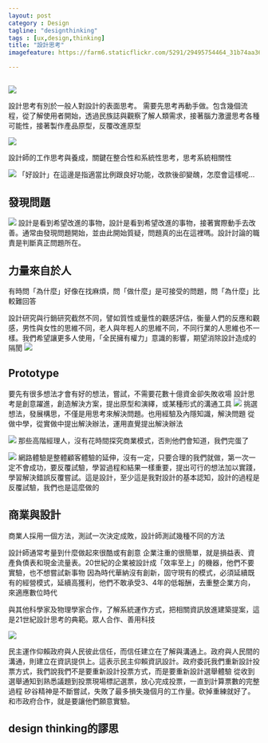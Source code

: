 ```yaml
---
layout: post
category : Design
tagline: "designthinking"
tags : [ux,design,thinking]
title: "設計思考"
imagefeature: https://farm6.staticflickr.com/5291/29495754464_31b74aa36f_o.png

---
```

##

![](https://farm3.staticflickr.com/2628/32785839800_b20e22c889_o.png)

設計思考有別於一般人對設計的表面思考。
需要先思考再動手做。包含幾個流程，從了解使用者開始，透過民族誌與觀察了解人類需求，接著腦力激盪思考各種可能性，接著製作產品原型，反覆改進原型

![](https://farm3.staticflickr.com/2741/33168429745_8761f99127_o.png)

設計師的工作思考與養成，關鍵在整合性和系統性思考，思考系統相關性

![](https://farm4.staticflickr.com/3674/32323322614_51385c8186_o.png)
「好設計」在這邊是指適當比例跟良好功能，改款後卻變醜，怎麼會這樣呢...




## 發現問題
![](https://farm4.staticflickr.com/3725/32353316633_8dcb7b3936_o.png)
設計是看到希望改進的事物，設計是看到希望改進的事物，接著實際動手去改善。通常由發現問題開始，並由此開始質疑，問題真的出在這裡嗎。設計討論的職責是判斷真正問題所在。


## 力量來自於人
有時問「為什麼」好像在找麻煩，問「做什麼」是可接受的問題，問「為什麼」比較難回答

設計研究與行銷研究截然不同，譬如質性或量性的觀感評估，衡量人們的反應和觀感，男性與女性的思維不同，老人與年輕人的思維不同，不同行業的人思維也不一樣。我們希望讓更多人使用，「全民擁有權力」意識的影響，期望消除設計造成的隔閡
![](https://farm1.staticflickr.com/733/33041046181_d2687b75e1_o.png)



## Prototype
要先有很多想法才會有好的想法，嘗試，不需要花數十億資金卻失敗收場
設計思考是創意躍進，創造解決方案，提出原型和演繹，或某種形式的溝通工具
![](https://farm3.staticflickr.com/2947/33041134231_f6f2e7529f_o.png)
挑選想法，發展構思，不僅是用思考來解決問題。也用經驗及內隱知識，解決問題
從做中學，從實做中提出解決辦法，運用直覺提出解決辦法

![](https://farm4.staticflickr.com/3782/32323604824_2aa0eb37e8_o.png)
那些高階經理人，沒有花時間探究商業模式，否則他們會知道，我們完蛋了

![](https://farm4.staticflickr.com/3774/32323656894_8d3d6ee049_o.png)
網路體驗是整體顧客體驗的延伸，沒有一定，只要合理的我們就做，第一次一定不會成功，要反覆試驗，學習過程和結果一樣重要，提出可行的想法加以實踐，學習解決錯誤反覆嘗試。這是設計，至少這是我對設計的基本認知，設計的過程是反覆試驗，我們也是這麼做的


## 商業與設計
商業人採用一個方法，測試一次決定成敗，設計師測試幾種不同的方法

設計師通常考量到什麼做起來很酷或有創意
企業注重的很簡單，就是損益表、資產負債表和現金流量表。20世紀的企業被設計成「效率至上」的機器，他們不要實驗，也不想嘗試新事物
因為時代華納沒有創新，固守現有的模式，必須延續既有的經營模式，延續高獲利，他們不敢承受3、4年的低報酬，去重整企業方向，來適應數位時代

與其他科學家及物理學家合作，了解系統運作方式，把相關資訊放進建築提案，這是21世紀設計思考的典範。眾人合作、善用科技


![](https://farm4.staticflickr.com/3929/32324032814_6a49d4ba2e_o.png)


民主運作仰賴政府與人民彼此信任，而信任建立在了解與溝通上。政府與人民間的溝通，則建立在資訊提供上。這表示民主仰賴資訊設計。政府委託我們重新設計投票方式，我們說我們不是要重新設計投票方式，而是要重新設計選舉體驗
從收到選舉通知到熟悉議題到投票現場標記選票，放心完成投票，一直到計算票數的完整過程
矽谷精神是不斷嘗試，失敗了最多損失幾個月的工作量。砍掉重練就好了。
和市政府合作，就是要讓他們願意實驗。



## design  thinking的謬思



